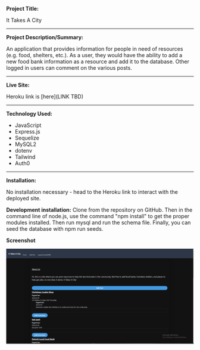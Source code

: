 **Project Title:**

It Takes A City

---

**Project Description/Summary:**

An application that provides information for people in need of resources (e.g. food, shelters, etc.). As a user, they would have the ability to add a new food bank information as a resource and add it to the database. Other logged in users can comment on the various posts.

---

**Live Site:**

Heroku link is [here](LINK TBD)

---

**Technology Used:**

- JavaScript
- Express.js
- Sequelize
- MySQL2
- dotenv
- Tailwind
- Auth0

---

**Installation:**

No installation necessary - head to the Heroku link to interact with the deployed site.

**Development installation:**
 Clone from the repository on GitHub. Then in the command line of node.js, use the command "npm install" to get the proper modules installed. Then run mysql and run the schema file. Finally, you can seed the database with npm run seeds.

**Screenshot**

![Screenshot of our site, it's a form site to post resources for people that are less fortunate](./public/assets/ItTakesACity.PNG)
